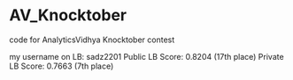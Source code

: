 # AV_Knocktober
code for AnalyticsVidhya Knocktober contest

my username on LB: sadz2201
Public LB Score: 0.8204 (17th place)
Private LB Score: 0.7663 (7th place)